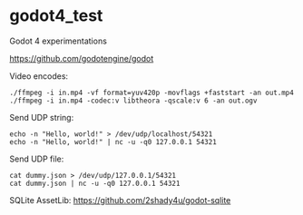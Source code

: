 # godot4_test
Godot 4 experimentations

https://github.com/godotengine/godot

Video encodes:
```
./ffmpeg -i in.mp4 -vf format=yuv420p -movflags +faststart -an out.mp4
./ffmpeg -i in.mp4 -codec:v libtheora -qscale:v 6 -an out.ogv
```

Send UDP string:
```
echo -n "Hello, world!" > /dev/udp/localhost/54321
echo -n "Hello, world!" | nc -u -q0 127.0.0.1 54321

```

Send UDP file:
```
cat dummy.json > /dev/udp/127.0.0.1/54321
cat dummy.json | nc -u -q0 127.0.0.1 54321
```

SQLite AssetLib: https://github.com/2shady4u/godot-sqlite

